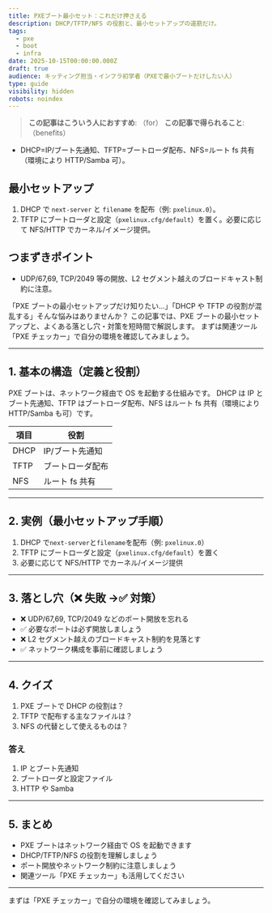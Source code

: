 ```yaml
---
title: PXEブート最小セット：これだけ押さえる
description: DHCP/TFTP/NFS の役割と、最小セットアップの道筋だけ。
tags:
  - pxe
  - boot
  - infra
date: 2025-10-15T00:00:00.000Z
draft: true
audience: キッティング担当・インフラ初学者（PXEで最小ブートだけしたい人）
type: guide
visibility: hidden
robots: noindex
---
```


> **この記事はこういう人におすすめ**: （for）
> **この記事で得られること**: （benefits）

- DHCP=IP/ブート先通知、TFTP=ブートローダ配布、NFS=ルート fs 共有（環境により HTTP/Samba 可）。

## 最小セットアップ

1. DHCP で `next-server` と `filename` を配布（例: `pxelinux.0`）。
2. TFTP にブートローダと設定（`pxelinux.cfg/default`）を置く。必要に応じて NFS/HTTP でカーネル/イメージ提供。

## つまずきポイント

- UDP/67,69, TCP/2049 等の開放、L2 セグメント越えのブロードキャスト制約に注意。

「PXE ブートの最小セットアップだけ知りたい…」「DHCP や TFTP の役割が混乱する」そんな悩みはありませんか？
この記事では、PXE ブートの最小セットアップと、よくある落とし穴・対策を短時間で解説します。
まずは関連ツール「PXE チェッカー」で自分の環境を確認してみましょう。

---

## 1. 基本の構造（定義と役割）

PXE ブートは、ネットワーク経由で OS を起動する仕組みです。
DHCP は IP とブート先通知、TFTP はブートローダ配布、NFS はルート fs 共有（環境により HTTP/Samba も可）です。

| 項目 | 役割             |
| ---- | ---------------- |
| DHCP | IP/ブート先通知  |
| TFTP | ブートローダ配布 |
| NFS  | ルート fs 共有   |

---

## 2. 実例（最小セットアップ手順）

1. DHCP で`next-server`と`filename`を配布（例: `pxelinux.0`）
2. TFTP にブートローダと設定（`pxelinux.cfg/default`）を置く
3. 必要に応じて NFS/HTTP でカーネル/イメージ提供

---

## 3. 落とし穴（❌ 失敗 →✅ 対策）

- ❌ UDP/67,69, TCP/2049 などのポート開放を忘れる
- ✅ 必要なポートは必ず開放しましょう
- ❌ L2 セグメント越えのブロードキャスト制約を見落とす
- ✅ ネットワーク構成を事前に確認しましょう

---

## 4. クイズ

1. PXE ブートで DHCP の役割は？
2. TFTP で配布する主なファイルは？
3. NFS の代替として使えるものは？

### 答え

1. IP とブート先通知
2. ブートローダと設定ファイル
3. HTTP や Samba

---

## 5. まとめ

- PXE ブートはネットワーク経由で OS を起動できます
- DHCP/TFTP/NFS の役割を理解しましょう
- ポート開放やネットワーク制約に注意しましょう
- 関連ツール「PXE チェッカー」も活用してください

---

まずは「PXE チェッカー」で自分の環境を確認してみましょう。
